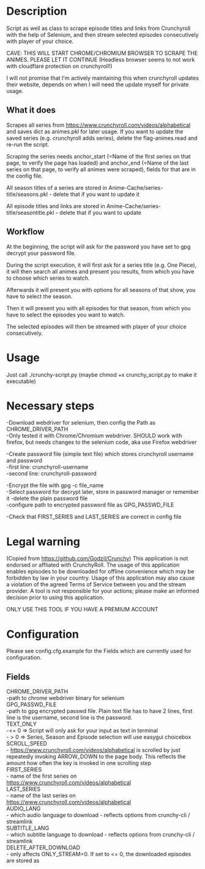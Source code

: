 # Description

Script as well as class to scrape episode titles and links from Crunchyroll with the help
of Selenium, and then stream selected episodes consecutively with player of your choice.

CAVE: THIS WILL START CHROME/CHROMIUM BROWSER TO SCRAPE THE ANIMES. PLEASE LET IT CONTINUE
(Headless browser seems to not work with cloudflare protection on crunchyroll!)

I will not promise that I'm actively maintaining this when crunchyroll updates their 
website, depends on when I will need the update myself for private usage.

## What it does

Scrapes all series from https://www.crunchyroll.com/videos/alphabetical and saves dict
as animes.pkl for later usage. 
If you want to update the saved series (e.g. crunchyroll adds series), delete the 
flag-animes.read and re-run the script.

Scraping the series needs anchor_start (=Name of the first series on that page, to verify
the page has loaded) and anchor_end (=Name of the last series on that page, to verify all
animes were scraped), fields for that are in the config file.

All season titles of a series are stored in Anime-Cache/series-title/seasons.pkl - delete that if you want to update it

All episode titles and links are stored in Anime-Cache/series-title/seasontitle.pkl - delete that if you want to update

## Workflow
At the beginning, the script will ask for the password you have set to gpg decrypt your password file.

During the script execution, it will first ask for a series title (e.g. One Piece), it will then
search all animes and present you results, from which you have to choose which series to 
watch.

Afterwards it will present you with options for all seasons of that show, you have to select the season.

Then it will present you with all episodes for that season, from which you have to select
the episodes you want to watch.

The selected episodes will then be streamed with player of your choice consecutively.

# Usage

Just call ./crunchy-script.py (maybe chmod +x crunchy_script.py to make it executable)

# Necessary steps 
-Download webdriver for selenium, then config the Path as CHROME_DRIVER_PATH <br>
	-Only tested it with Chrome/Chromium webdriver. SHOULD work with firefox, but
	needs changes to the selenium code, aka use Firefox webdriver <br>

-Create password file (simple text file) which stores crunchyroll username and password <br>
	-first line: crunchyroll-username <br>
	-second line: crunchyroll-password <br>
	
-Encrypt the file with gpg -c file_name <br>
	-Select password for decrypt later, store in password manager or remember it
	-delete the plain password file <br>
	-configure path to encrypted password file as GPG_PASSWD_FILE <br>
	
-Check that FIRST_SERIES and LAST_SERIES are correct in config file <br>

# Legal warning
(Copied from https://github.com/Godzil/Crunchy)
This application is not endorsed or affliated with CrunchyRoll. 
The usage of this application enables episodes to be downloaded for offline convenience which may be forbidden 
by law in your country. Usage of this application may also cause a violation of the agreed Terms of Service between you 
and the stream provider. A tool is not responsible for your actions; please make an informed decision prior to using 
this application.

ONLY USE THIS TOOL IF YOU HAVE A PREMIUM ACCOUNT

# Configuration 

Please see config.cfg.example for the Fields which are currently used
for configuration.

## Fields

CHROME_DRIVER_PATH <br>
	-path to chrome webdriver binary for selenium <br>
GPG_PASSWD_FILE <br>
	-path to gpg encrypted passwd file. Plain text file has to have 2 lines, first
	line is the username, second line is the password. <br>
TEXT_ONLY <br>
	-<= 0 => Script will only ask for your input as text in terminal <br>
	- > 0 => Series, Season and Episode selection will use easygui choicebox <br>
SCROLL_SPEED <br>
	- https://www.crunchyroll.com/videos/alphabetical is scrolled by just repeatedly
	invoking ARROW_DOWN to the page body. This reflects the amount how often the key
	is invoked in one scrolling step <br>
FIRST_SERIES <br>
	- name of the first series on https://www.crunchyroll.com/videos/alphabetical <br>
LAST_SERIES <br>
	- name of the last series on https://www.crunchyroll.com/videos/alphabetical <br>
AUDIO_LANG <br>
	- which audio language to download - reflects options from crunchy-cli /
	streamlink <br>
SUBTITLE_LANG <br>
	- which subtitle language to download - reflects options from crunchy-cli /
	streamlink <br>
DELETE_AFTER_DOWNLOAD <br>
	- only affects ONLY_STREAM=0. If set to <= 0, the downloaded episodes are stored
	as <title>.mp4 <br>
	- If set to > 0, the episodes are stored as tmp.mp4, and deleted after the player
	finishes <br>
ONLY_STREAM <br>
	- <=0 => Crunchy-CLI is used to download the episodes first, and then open them
	with player of your choice <br>
	- > 0 => streamlink is used to just stream the episodes directly to player of your
	choice. BROKEN ATM AS STREAMLINK CRUNCHYROLL PLUGIN THROWS 403! <br>
JARO_WEIGHT <br>
	- when searching for series, jellyfish jaro_similarity,
	damerau_levenshtein_distance and hamming_distance are used to compare the strings <br>
	- this is the weight how heavily the score influences the rank of the results <br>
	- I found just jaro_weight = 1, rest =0 to give the best results <br>
LEVEN_WEIGHT <br>
	- weight of damerau_levenshtein_distance <br>
HAMMING_WEIGHT <br>
	- weight of the hamming_distance <br>
SHOW_SERIES_AMOUNT <br>
	- amount of series to show for selection <br>
CASE_SENSITIVE <br>
	- search for series case sensitive (> 0) or not (<= 0) <br>
PLAYER_NAME <br>
	- name of the player to open the files. Must be the exact name of the bin which
	is used to open in terminal <br>
PLAYER_OPTIONS <br>
	- start options to pass to the player <br>
CRUNCHY_CLI_PATH <br>
	- path to crunchy_cli binary <br>
	
# Shoutouts
https://github.com/crunchy-labs/crunchy-cli/ - awesome, fast tool to download crunchyroll episodes which is used here <br>
https://github.com/streamlink/streamlink - awesome tool to stream content from multiple streaming providers
